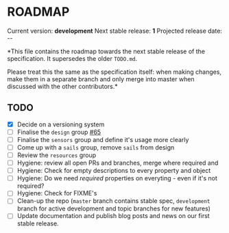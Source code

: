 # ROADMAP

Current version: **development**
Next stable release: **1**
Projected release date: --

*This file contains the roadmap towards the next stable release of the specification. It supersedes the older `TODO.md`. 

Please treat this the same as the specification itself: when making changes, make them in a separate branch and only merge into master when discussed with the other contributors.*


## TODO

- [x] Decide on a versioning system
- [ ] Finalise the `design` group [#65](https://github.com/SignalK/specification/pull/65)
- [ ] Finalise the `sensors` group and define it's usage more clearly
- [ ] Come up with a `sails` group, remove `sails` from design 
- [ ] Review the `resources` group
- [ ] Hygiene: review all open PRs and branches, merge where required and 
- [ ] Hygiene: Check for empty descriptions to every property and object
- [ ] Hygiene: Do we need *required* properties on everyting - even if it's not required?
- [ ] Hygiene: Check for FIXME's
- [ ] Clean-up the repo (`master` branch contains stable spec, `development` branch for active development and topic branches for new features)
- [ ] Update documentation and publish blog posts and news on our first stable release. 